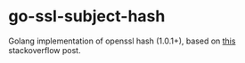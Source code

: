 # go-ssl-subject-hash

Golang implementation of openssl hash (1.0.1+), based on [this](https://stackoverflow.com/questions/40723858/java-1-7-subject-hash-of-x-509-certificate-openssl-1-0-compatible) stackoverflow post.
